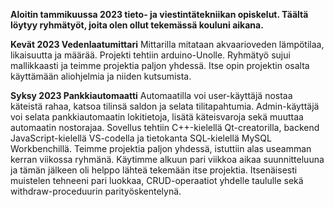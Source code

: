 **Aloitin tammikuussa 2023 tieto- ja viestintätekniikan opiskelut.
Täältä löytyy ryhmätyöt, joita olen ollut tekemässä kouluni aikana.**

**Kevät 2023 Vedenlaatumittari**
	Mittarilla mitataan akvaarioveden lämpötilaa, likaisuutta ja määrää.
	Projekti tehtiin arduino-Unolle.
	Ryhmätyö sujui mallikkaasti ja teimme projektia paljon yhdessä.
	Itse opin projektin osalta käyttämään aliohjelmia ja niiden kutsumista.
 
**Syksy 2023 Pankkiautomaatti**
	Automaatilla voi user-käyttäjä nostaa käteistä rahaa, katsoa tilinsä saldon ja selata tilitapahtumia. 
	Admin-käyttäjä voi selata pankkiautomaatin lokitietoja, lisätä käteisvaroja sekä muuttaa automaatin nostorajaa.
	Sovellus tehtiin C++-kielellä Qt-creatorilla, backend JavaScript-kielellä VS-codella ja tietokanta SQL-kielellä MySQL Workbenchillä.
 	Teimme projektia paljon yhdessä, istuttiin alas useamman kerran viikossa ryhmänä. Käytimme alkuun pari viikkoa aikaa suunnitteluuna ja tämän jälkeen oli helppo lähteä tekemään itse projektia.
  	Itsenäisesti muistelen tehneeni pari luokkaa, CRUD-operaatiot yhdelle taululle sekä withdraw-proceduurin parityöskentelynä.
